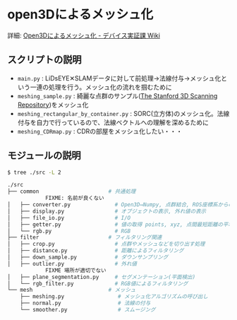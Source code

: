 # open3Dによるメッシュ化

詳細: [Open3Dによるメッシュ化 - デバイス実証課 Wiki](https://wiki.m-dev.denso.co.jp/user/SHUNJI%20NISHIGAKI/%E3%83%A1%E3%83%83%E3%82%B7%E3%83%A5%E5%8C%96/Open3D%E3%81%AB%E3%82%88%E3%82%8B%E3%83%A1%E3%83%83%E3%82%B7%E3%83%A5%E5%8C%96)

## スクリプトの説明

- `main.py` : LiDsEYE✕SLAMデータに対して前処理→法線付与→メッシュ化という一連の処理を行う。メッシュ化の流れを掴むために
- `meshing_sample.py` : 綺麗な点群のサンプル([The Stanford 3D Scanning Repository](http://graphics.stanford.edu/data/3Dscanrep/))をメッシュ化
- `meshing_rectangular_by_container.py` : SORC(立方体)のメッシュ化。法線付与を自力で行っているので、法線ベクトルへの理解を深めるために
- `meshing_CDRmap.py` : CDRの部屋をメッシュ化したい・・・

## モジュールの説明

```sh
$ tree ./src -L 2

./src
├── common                      # 共通処理
            FIXME: 名前が良くない
│   ├── converter.py              # Open3D⇔Numpy, 点群結合, ROS座標系からの変換
│   ├── display.py                # オブジェクトの表示, 外れ値の表示
│   ├── file_io.py                # I/O
│   ├── getter.py                 # 値の取得 points, xyz, 点間最短距離の平均値など
│   └── rgb.py                    # RGB
├── filter                      # フィルタリング関連 
│   ├── crop.py                   # 点群やメッシュなどを切り出す処理
│   ├── distance.py               # 距離によるフィルタリング
│   ├── down_sample.py            # ダウンサンプリング
│   ├── outlier.py                # 外れ値
            FIXME 場所が適切でない
│   ├── plane_segmentation.py     # セグメンテーション(平面検出)
│   └── rgb_filter.py             # RGB値によるフィルタリング
└── mesh                        # メッシュ
    ├── meshing.py                 # メッシュ化アルゴリズムの呼び出し 
    ├── normal.py                  # 法線の付与
    └── smoother.py                # スムージング
```